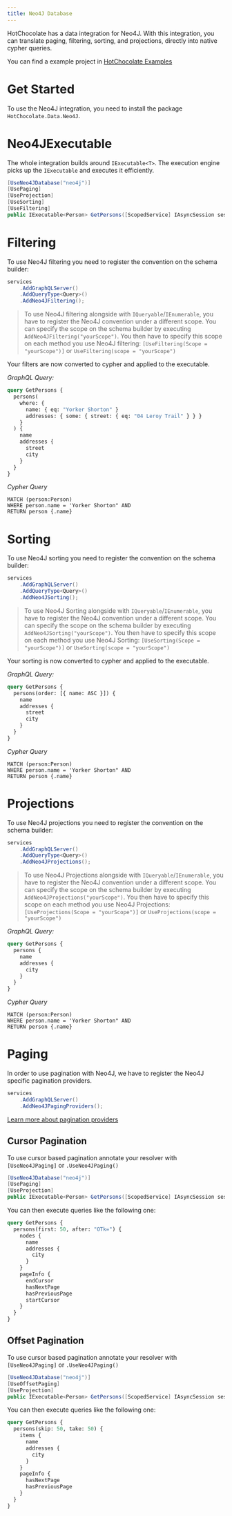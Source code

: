 ```yaml
---
title: Neo4J Database
---
```


HotChocolate has a data integration for Neo4J.
With this integration, you can translate paging, filtering, sorting, and projections, directly into native cypher queries.

You can find a example project in [HotChocolate Examples](https://github.com/ChilliCream/graphql-workshop-neo4j)

# Get Started

To use the Neo4J integration, you need to install the package `HotChocolate.Data.Neo4J`.

<PackageInstallation packageName="HotChocolate.Data.Neo4J" />

# Neo4JExecutable

The whole integration builds around `IExecutable<T>`.
The execution engine picks up the `IExecutable` and executes it efficiently.

```csharp
[UseNeo4JDatabase("neo4j")]
[UsePaging]
[UseProjection]
[UseSorting]
[UseFiltering]
public IExecutable<Person> GetPersons([ScopedService] IAsyncSession session) => new Neo4JExecutable<Person>(session);
```

# Filtering

To use Neo4J filtering you need to register the convention on the schema builder:

```csharp
services
    .AddGraphQLServer()
    .AddQueryType<Query>()
    .AddNeo4JFiltering();
```

> To use Neo4J filtering alongside with `IQueryable`/`IEnumerable`, you have to register the Neo4J convention under a different scope.
> You can specify the scope on the schema builder by executing `AddNeo4JFiltering("yourScope")`.
> You then have to specify this scope on each method you use Neo4J filtering: `[UseFiltering(Scope = "yourScope")]` or `UseFiltering(scope = "yourScope")`

Your filters are now converted to cypher and applied to the executable.

_GraphQL Query:_

```graphql
query GetPersons {
  persons(
    where: {
      name: { eq: "Yorker Shorton" }
      addresses: { some: { street: { eq: "04 Leroy Trail" } } }
    }
  ) {
    name
    addresses {
      street
      city
    }
  }
}
```

_Cypher Query_

```cypher
MATCH (person:Person)
WHERE person.name = 'Yorker Shorton" AND
RETURN person {.name}
```

# Sorting

To use Neo4J sorting you need to register the convention on the schema builder:

```csharp
services
    .AddGraphQLServer()
    .AddQueryType<Query>()
    .AddNeo4JSorting();
```

> To use Neo4J Sorting alongside with `IQueryable`/`IEnumerable`, you have to register the Neo4J convention under a different scope.
> You can specify the scope on the schema builder by executing `AddNeo4JSorting("yourScope")`.
> You then have to specify this scope on each method you use Neo4J Sorting: `[UseSorting(Scope = "yourScope")]` or `UseSorting(scope = "yourScope")`

Your sorting is now converted to cypher and applied to the executable.

_GraphQL Query:_

```graphql
query GetPersons {
  persons(order: [{ name: ASC }]) {
    name
    addresses {
      street
      city
    }
  }
}
```

_Cypher Query_

```cypher
MATCH (person:Person)
WHERE person.name = 'Yorker Shorton" AND
RETURN person {.name}
```

# Projections

To use Neo4J projections you need to register the convention on the schema builder:

```csharp
services
    .AddGraphQLServer()
    .AddQueryType<Query>()
    .AddNeo4JProjections();
```

> To use Neo4J Projections alongside with `IQueryable`/`IEnumerable`, you have to register the Neo4J convention under a different scope.
> You can specify the scope on the schema builder by executing `AddNeo4JProjections("yourScope")`.
> You then have to specify this scope on each method you use Neo4J Projections: `[UseProjections(Scope = "yourScope")]` or `UseProjections(scope = "yourScope")`

_GraphQL Query:_

```graphql
query GetPersons {
  persons {
    name
    addresses {
      city
    }
  }
}
```

_Cypher Query_

```cypher
MATCH (person:Person)
WHERE person.name = 'Yorker Shorton" AND
RETURN person {.name}
```

# Paging

In order to use pagination with Neo4J, we have to register the Neo4J specific pagination providers.

```csharp
services
    .AddGraphQLServer()
    .AddNeo4JPagingProviders();
```

[Learn more about pagination providers](/docs/hotchocolate/v13/fetching-data/pagination#providers)

## Cursor Pagination

To use cursor based pagination annotate your resolver with `[UseNeo4JPaging]` or `.UseNeo4JPaging()`

```csharp
[UseNeo4JDatabase("neo4j")]
[UsePaging]
[UseProjection]
public IExecutable<Person> GetPersons([ScopedService] IAsyncSession session) => new Neo4JExecutable<Person>(session);
```

You can then execute queries like the following one:

```graphql
query GetPersons {
  persons(first: 50, after: "OTk=") {
    nodes {
      name
      addresses {
        city
      }
    }
    pageInfo {
      endCursor
      hasNextPage
      hasPreviousPage
      startCursor
    }
  }
}
```

## Offset Pagination

To use cursor based pagination annotate your resolver with `[UseNeo4JPaging]` or `.UseNeo4JPaging()`

```csharp
[UseNeo4JDatabase("neo4j")]
[UseOffsetPaging]
[UseProjection]
public IExecutable<Person> GetPersons([ScopedService] IAsyncSession session) => new Neo4JExecutable<Person>(session);
```

You can then execute queries like the following one:

```graphql
query GetPersons {
  persons(skip: 50, take: 50) {
    items {
      name
      addresses {
        city
      }
    }
    pageInfo {
      hasNextPage
      hasPreviousPage
    }
  }
}
```
